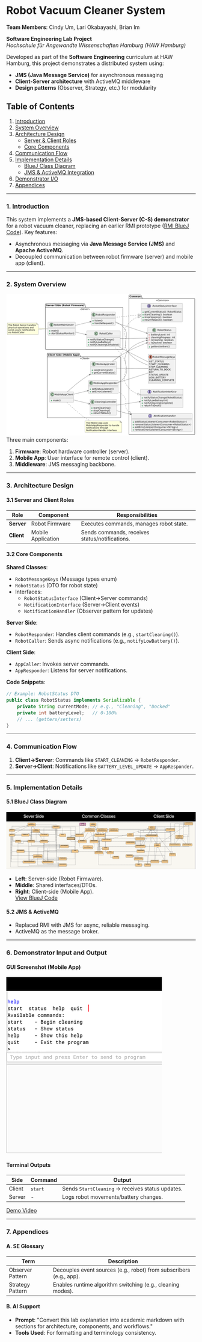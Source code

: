 # Robot Vacuum Cleaner System  
**Team Members**: Cindy Um, Lari Okabayashi, Brian Im  

**Software Engineering Lab Project**  
*Hochschule für Angewandte Wissenschaften Hamburg (HAW Hamburg)*  

Developed as part of the **Software Engineering** curriculum at HAW Hamburg, this project demonstrates a distributed system using:  
- **JMS (Java Message Service)** for asynchronous messaging  
- **Client-Server architecture** with ActiveMQ middleware  
- **Design patterns** (Observer, Strategy, etc.) for modularity  

## Table of Contents  
1. [Introduction](#1-introduction)  
2. [System Overview](#2-system-overview)  
3. [Architecture Design](#3-architecture-design)  
   - [Server & Client Roles](#31-server-and-client-roles)  
   - [Core Components](#32-core-components)  
4. [Communication Flow](#4-communication-flow)  
5. [Implementation Details](#5-implementation-details)  
   - [BlueJ Class Diagram](#51-bluej-class-diagram)  
   - [JMS & ActiveMQ Integration](#52-jms--activemq-integration)  
6. [Demonstrator I/O](#6-demonstrator-input-and-output)  
7. [Appendices](#7-appendices)  

---

### 1. Introduction  
This system implements a **JMS-based Client-Server (C-S) demonstrator** for a robot vacuum cleaner, replacing an earlier RMI prototype ([RMI BlueJ Code](./RMI%20Robot%20Vacuum/)). Key features:  
- Asynchronous messaging via **Java Message Service (JMS)** and **Apache ActiveMQ**.  
- Decoupled communication between robot firmware (server) and mobile app (client).  

---

### 2. System Overview  
![High-Level Architecture](images/JMSDiagramFinal.png)  
Three main components:  
1. **Firmware**: Robot hardware controller (server).  
2. **Mobile App**: User interface for remote control (client).  
3. **Middleware**: JMS messaging backbone.  

---

### 3. Architecture Design  
#### 3.1 Server and Client Roles  
| **Role**         | **Component**       | **Responsibilities**                          |  
|------------------|---------------------|-----------------------------------------------|  
| **Server**       | Robot Firmware      | Executes commands, manages robot state.       |  
| **Client**       | Mobile Application  | Sends commands, receives status/notifications.|  

#### 3.2 Core Components  
**Shared Classes**:  
- `RobotMessageKeys` (Message types enum)  
- `RobotStatus` (DTO for robot state)  
- Interfaces:  
  - `RobotStatusInterface` (Client→Server commands)  
  - `NotificationInterface` (Server→Client events)  
  - `NotificationHandler` (Observer pattern for updates)  

**Server Side**:  
- `RobotResponder`: Handles client commands (e.g., `startCleaning()`).  
- `RobotCaller`: Sends async notifications (e.g., `notifyLowBattery()`).  

**Client Side**:  
- `AppCaller`: Invokes server commands.  
- `AppResponder`: Listens for server notifications.  

**Code Snippets**:  
```java
// Example: RobotStatus DTO
public class RobotStatus implements Serializable {
    private String currentMode; // e.g., "Cleaning", "Docked"
    private int batteryLevel;   // 0-100%
    // ... (getters/setters)
}
```

---

### 4. Communication Flow  
1. **Client→Server**: Commands like `START_CLEANING` → `RobotResponder`.  
2. **Server→Client**: Notifications like `BATTERY_LEVEL_UPDATE` → `AppResponder`.  

---

### 5. Implementation Details  
#### 5.1 BlueJ Class Diagram  
![Class Diagram](images/FinalBlueJDiagram.png)  
- **Left**: Server-side (Robot Firmware).  
- **Middle**: Shared interfaces/DTOs.  
- **Right**: Client-side (Mobile App).  
[View BlueJ Code](./JMS%20Robot%20Vacuum/)  

#### 5.2 JMS & ActiveMQ  
- Replaced RMI with JMS for async, reliable messaging.  
- ActiveMQ as the message broker.  

---

### 6. Demonstrator Input and Output  
#### GUI Screenshot (Mobile App)  
![App Interface](images/UserInputScreenshot.png)  

#### Terminal Outputs  
| **Side**   | **Command** | **Output**                                  |  
|------------|------------|---------------------------------------------|  
| Client     | `start`    | Sends `StartCleaning` → receives status updates. |  
| Server     | -          | Logs robot movements/battery changes.       |  

[Demo Video](./images/demo.mp4)  

---

### 7. Appendices  
#### A. SE Glossary  
| Term           | Description                                  |  
|----------------|----------------------------------------------|  
| Observer Pattern | Decouples event sources (e.g., robot) from subscribers (e.g., app). |  
| Strategy Pattern | Enables runtime algorithm switching (e.g., cleaning modes). |  

#### B. AI Support  
- **Prompt**: "Convert this lab explanation into academic markdown with sections for architecture, components, and workflows."  
- **Tools Used**: For formatting and terminology consistency.  
